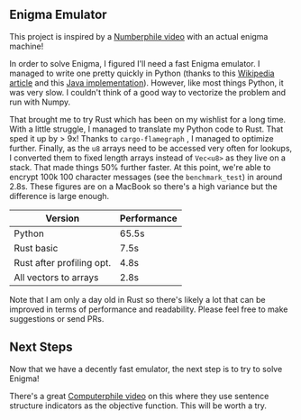 ## Enigma Emulator

This project is inspired by a [Numberphile video](https://www.youtube.com/watch?v=G2_Q9FoD-oQ)
with an actual enigma machine!

In order to solve Enigma, I figured I'll need a fast Enigma emulator. I managed to write one
pretty quickly in Python (thanks to this [Wikipedia article](https://en.wikipedia.org/wiki/Enigma_machine)
and this [Java implementation](https://github.com/mikepound/enigma)). However, like most things
Python, it was very slow. I couldn't think of a good way to vectorize the problem and run with Numpy.

That brought me to try Rust which has been on my wishlist for a long time. With a little struggle,
I managed to translate my Python code to Rust. That sped it up by > 9x! Thanks to `cargo-flamegraph`
, I managed to optimize further. Finally, as the `u8` arrays need to be accessed very often for lookups,
I converted them to fixed length arrays instead of `Vec<u8>` as they live on a stack. That made things
50% further faster. At this point, we're able to encrypt 100k 100 character messages (see the `benchmark_test`)
in around 2.8s. These figures are on a MacBook so there's a high variance but the difference is large enough.

| Version                   | Performance |
|---------------------------|-------------|
| Python                    |  65.5s      |
| Rust basic                |  7.5s       |
| Rust after profiling opt. |  4.8s       |
| All vectors to arrays     |  2.8s       |

Note that I am only a day old in Rust so there's likely a lot that can be improved in terms of
performance and readability. Please feel free to make suggestions or send PRs.

## Next Steps

Now that we have a decently fast emulator, the next step is to try to solve Enigma!

There's a great [Computerphile video](https://www.youtube.com/watch?v=RzWB5jL5RX0) on this where they use
sentence structure indicators as the objective function. This will be worth a try.